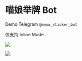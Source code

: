 # 喵娘举牌 Bot

Demo Telegram `@meow_sticker_bot`

仅支持 Inline Mode

![](https://fr.api.xiaolin.in/meow/blue/喵呜~.png)

![](https://fr.api.xiaolin.in/meow/pink/喵呜~.png)
